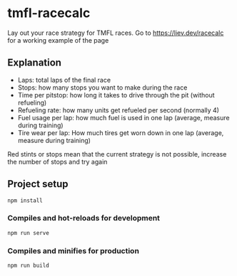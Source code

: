 # tmfl-racecalc

Lay out your race strategy for TMFL races. 
Go to https://liev.dev/racecalc for a working example of the page

## Explanation
 - Laps: total laps of the final race
 - Stops: how many stops you want to make during the race
 - Time per pitstop: how long it takes to drive through the pit (without refueling)
 - Refueling rate: how many units get refueled per second (normally 4)
 - Fuel usage per lap: how much fuel is used in one lap (average, measure during training)
 - Tire wear per lap: How much tires get worn down in one lap (average, measure during training)
 
Red stints or stops mean that the current strategy is not possible, increase the number of stops and try again

## Project setup
```
npm install
```

### Compiles and hot-reloads for development
```
npm run serve
```

### Compiles and minifies for production
```
npm run build
```
